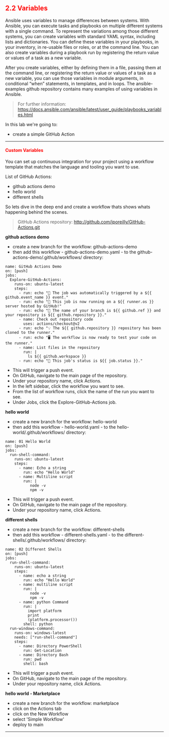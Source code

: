 ## <font color='red'> 2.2 Variables </font>
Ansible uses variables to manage differences between systems. With Ansible, you can execute tasks and playbooks on multiple different systems with a single command. To represent the variations among those different systems, you can create variables with standard YAML syntax, including lists and dictionaries. You can define these variables in your playbooks, in your inventory, in re-usable files or roles, or at the command line. You can also create variables during a playbook run by registering the return value or values of a task as a new variable.

After you create variables, either by defining them in a file, passing them at the command line, or registering the return value or values of a task as a new variable, you can use those variables in module arguments, in conditional “when” statements, in templates, and in loops. The ansible-examples github repository contains many examples of using variables in Ansible.

  > For further information: https://docs.ansible.com/ansible/latest/user_guide/playbooks_variables.html

In this lab we're going to:
* create a simple GitHub Action



---

#### <font color='red'>Custom Variables</font>
You can set up continuous integration for your project using a workflow template that matches the language and tooling you want to use.

List of GitHub Actions:
* github actions demo
* hello world
* different shells


So lets dive in the deep end and create a workflow thats shows whats happening behind the scenes.

  > GitHub Actions repository:  http://github.com/jporeilly/GitHub-Actions.git

**github actions demo**
* create a new branch for the workflow: github-actions-demo
* then add this workflow - github-actions-demo.yaml - to the github-actions-demo/.github/workflows/  directory:

```
name: GitHub Actions Demo
on: [push]
jobs:
  Explore-GitHub-Actions:
    runs-on: ubuntu-latest
    steps:
      - run: echo "🎉 The job was automatically triggered by a ${{ github.event_name }} event."
      - run: echo "🐧 This job is now running on a ${{ runner.os }} server hosted by GitHub!"
      - run: echo "🔎 The name of your branch is ${{ github.ref }} and your repository is ${{ github.repository }}."
      - name: Check out repository code
        uses: actions/checkout@v2
      - run: echo "💡 The ${{ github.repository }} repository has been cloned to the runner."
      - run: echo "🖥️ The workflow is now ready to test your code on the runner."
      - name: List files in the repository
        run: |
          ls ${{ github.workspace }}
      - run: echo "🍏 This job's status is ${{ job.status }}."
```

* This will trigger a push event.
* On GitHub, navigate to the main page of the repository.
* Under your repository name, click Actions.
* In the left sidebar, click the workflow you want to see.
* From the list of workflow runs, click the name of the run you want to see.
* Under Jobs, click the Explore-GitHub-Actions job.

**hello world**
* create a new branch for the workflow: hello-world
* then add this workflow - hello-world.yaml - to the hello-world/.github/workflows/  directory:

```
name: 01 Hello World 
on: [push]
jobs:
  run-shell-command:
    runs-on: ubuntu-latest
    steps: 
      - name: Echo a string
        run: echo "Hello World"
      - name: Multiline script 
        run: |
           node -v 
           npm -v
```
* This will trigger a push event.
* On GitHub, navigate to the main page of the repository.
* Under your repository name, click Actions.


**different shells**
* create a new branch for the workflow: different-shells
* then add this workflow - different-shells.yaml - to the different-shells/.github/workflows/  directory:

```
name: 02 Different Shells 
on: [push]
jobs:
  run-shell-command:
    runs-on: ubuntu-latest
    steps: 
      - name: echo a string
        run: echo "Hello World"
      - name: multiline script 
        run: |
           node -v 
           npm -v
      - name: python Command 
        run: |
          import platform 
          print
          (platform.processor())
        shell: python
  run-windows-command:
    runs-on: windows-latest
    needs: ["run-shell-command"]
    steps:
      - name: Directory PowerShell
        run: Get-Location 
      - name: Directory Bash 
        run: pwd 
        shell: bash 
```
* This will trigger a push event.
* On GitHub, navigate to the main page of the repository.
* Under your repository name, click Actions.


**hello world - Marketplace**
* create a new branch for the workflow: marketplace
* click on the Actions tab
* click on the New Workflow
* select 'Simple Workflow'
* deploy to main

---